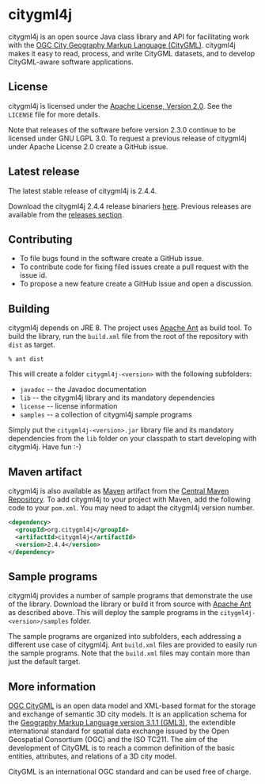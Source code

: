 citygml4j
=========

citygml4j is an open source Java class library and API for facilitating work with the [OGC City Geography Markup Language (CityGML)](http://www.opengeospatial.org/standards/citygml). citygml4j makes it easy to read, process, and write CityGML datasets, and to develop CityGML-aware software applications.

License
-------
citygml4j is licensed under the [Apache License, Version 2.0](http://www.apache.org/licenses/LICENSE-2.0). See the `LICENSE` file for more details.

Note that releases of the software before version 2.3.0 continue to be licensed under GNU LGPL 3.0. To request a previous release of citygml4j under Apache License 2.0 create a GitHub issue.

Latest release
--------------
The latest stable release of citygml4j is 2.4.4.

Download the citygml4j 2.4.4 release binariers [here](https://github.com/citygml4j/citygml4j/releases/download/v2.4.4/citygml4j-2.4.4.zip). Previous releases are available from the [releases section](https://github.com/citygml4j/citygml4j/releases).

Contributing
------------
* To file bugs found in the software create a GitHub issue.
* To contribute code for fixing filed issues create a pull request with the issue id.
* To propose a new feature create a GitHub issue and open a discussion.

Building
--------
citygml4j depends on JRE 8. The project uses [Apache Ant](http://ant.apache.org/) as build tool. To build the library, run the `build.xml` file from the root of the repository with `dist` as target. 

    % ant dist

This will create a folder `citygml4j-<version>` with the following subfolders:
* `javadoc` -- the Javadoc documentation
* `lib` -- the citygml4j library and its mandatory dependencies
* `license` -- license information
* `samples` -- a collection of citygml4j sample programs

Simply put the `citygml4j-<version>.jar` library file and its mandatory dependencies from the `lib` folder on your classpath to start developing with citygml4j. Have fun :-)

Maven artifact
--------------
citygml4j is also available as [Maven](http://maven.apache.org/) artifact from the [Central Maven Repository](http://search.maven.org/#search%7Cga%7C1%7Ca%3A%22citygml4j%22). To add citygml4j  to your project with Maven, add the following code to your `pom.xml`. You may need to adapt the citygml4j version number.

```xml
<dependency>
  <groupId>org.citygml4j</groupId>
  <artifactId>citygml4j</artifactId>
  <version>2.4.4</version>
</dependency>
```

Sample programs
---------------
citygml4j provides a number of sample programs that demonstrate the use of the library. Download the library or build it from source with [Apache Ant](http://ant.apache.org/) as described above. This will deploy the sample programs in the `citygml4j-<version>/samples` folder.

The sample programs are organized into subfolders, each addressing a different use case of citygml4j. Ant `build.xml` files are provided to easily run the sample programs. Note that the `build.xml` files may contain more than just the default target.

More information
----------------
[OGC CityGML](http://www.opengeospatial.org/standards/citygml) is an open data model and XML-based format for the storage and exchange of semantic 3D city models. It is an application schema for the [Geography Markup Language version 3.1.1 (GML3)](http://www.opengeospatial.org/standards/gml), the extendible international standard for spatial data exchange issued by the Open Geospatial Consortium (OGC) and the ISO TC211. The aim of the development of CityGML is to reach a common definition of the basic entities, attributes, and relations of a 3D city model.

CityGML is an international OGC standard and can be used free of charge.
